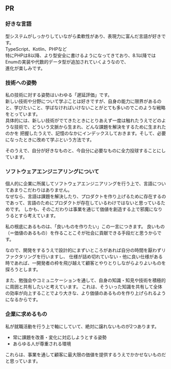 ## PR

### 好きな言語
型システムがしっかりしていながら柔軟性があり、表現力に富んだ言語が好きです。  
TypeScript、Kotlin、PHPなど  
特にPHPは8以降、より型安全に書けるようになってきており、8.1以降ではEnumの実装や代数的データ型が追加されていくようなので、  
進化が楽しみです。

### 技術への姿勢
私の技術に対する姿勢はいわゆる「遅延評価」です。  
新しい技術や分野について学ぶことは好きですが、自身の能力に限界があるのと、学びたいこと、学ばなければいけないことがとても多いのでこのような戦略をとっています。  
具体的には、新しい技術がでてきたときにとりあえず一度は触れたうえでどのような技術で、どういう文脈から生まれ、どんな課題を解決をするために生まれたのかを
把握したうえで、記憶のなかにインデックスしておきます。そして、必要になったときに改めて学ぶという方法です。

そのうえで、自分が好きなものと、今自分に必要なものに全力投球することにしています。

### ソフトウェアエンジニアリングについて
個人的に企業に所属してソフトウェアエンジニアリングを行う上で、言語についてあまりこだわりはありません。  
なぜなら、言語は課題を解決したり、プロダクトを作り上げるために存在するのであって、言語のためにプロダクトが存在しているわけではないと思っているためです。
しかも、そのこだわりは事業を通じて価値を創造する上で邪魔になりうるとすら考えています。

私の根底にあるものは、「良いものを作りたい」この一言につきます。
良いもの（＝価値のあるもの）を作ることこそが社会に貢献できる手段だと思うからです。

なので、開発をするうえで設計的にまずいところがあれば自分の時間を厭わずリファクタリングを行いますし、
仕様が詰め切れていない・他に良い仕様がある時であれば、一開発者の枠を飛び越えて顧客とやりとりしながらよりよいものを探ろうとします。

また、勉強会やコミュニケーションを通して、自身の知識・知見や技術を積極的に周囲と共有したいと考えています。
これは、そういった知識を共有して全体の効率が向上することでより大きな、より価値のあるものを作り上げられるようになるからです。

### 企業に求めるもの
私が就職活動を行う上で軸にしていて、絶対に譲れないものが2つあります。  
- 常に課題を改善・変化に対応しようとする姿勢
- あらゆる人が尊重される環境

これらは、事業を通して顧客に最大限の価値を提供するうえでかかせないものだと思っています。
